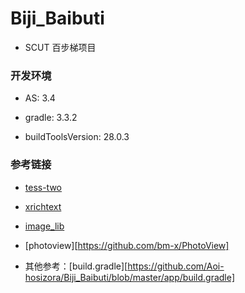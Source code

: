# Biji_Baibuti
+ SCUT 百步梯项目

### 开发环境
+ AS: 3.4
+ gradle: 3.3.2

+ buildToolsVersion: 28.0.3

### 参考链接
+ [tess-two](https://github.com/rmtheis/tess-two)
+ [xrichtext](https://github.com/sendtion/XRichText)
+ [image_lib](https://github.com/zhangphil/WeiXinPictureTool)
+ [photoview][https://github.com/bm-x/PhotoView]



+ 其他参考：[build.gradle][https://github.com/Aoi-hosizora/Biji_Baibuti/blob/master/app/build.gradle]